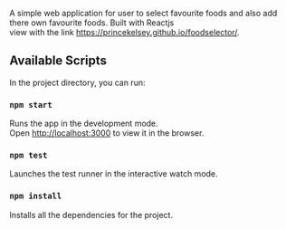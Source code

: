 A simple web application for user to select favourite foods and also add <br>
there own favourite foods. Built with Reactjs<br>
view with the link https://princekelsey.github.io/foodselector/.

## Available Scripts

In the project directory, you can run:

### `npm start`

Runs the app in the development mode.<br>
Open [http://localhost:3000](http://localhost:3000) to view it in the browser.

### `npm test`

Launches the test runner in the interactive watch mode.

### `npm install`

Installs all the dependencies for the project.
